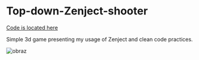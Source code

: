 # Top-down-Zenject-shooter
[Code is located here](https://github.com/wolkp/Top-down-Zenject-shooter/tree/main/Assets/Scripts)

Simple 3d game presenting my usage of Zenject and clean code practices.

![obraz](https://github.com/user-attachments/assets/e912eef1-90f3-4d1a-a590-e869e9937abe)
